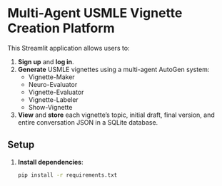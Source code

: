 # Multi-Agent USMLE Vignette Creation Platform

This Streamlit application allows users to:

1. **Sign up** and **log in**.
2. **Generate** USMLE vignettes using a multi-agent AutoGen system:
   - Vignette-Maker
   - Neuro-Evaluator
   - Vignette-Evaluator
   - Vignette-Labeler
   - Show-Vignette
3. **View** and **store** each vignette’s topic, initial draft, final version, and entire conversation JSON in a SQLite database.

## Setup

1. **Install dependencies**:
   ```bash
   pip install -r requirements.txt
